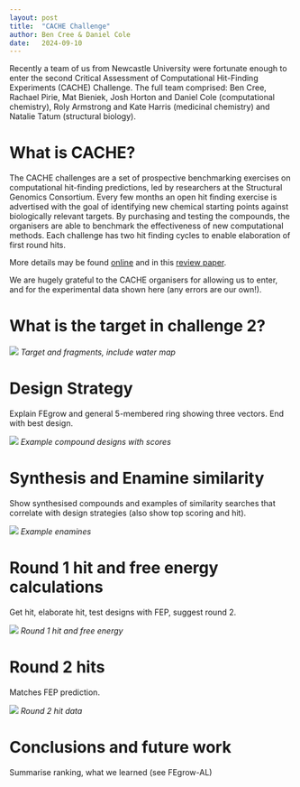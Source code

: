 ```yaml
---
layout: post
title:  "CACHE Challenge"
author: Ben Cree & Daniel Cole
date:   2024-09-10
---
```


Recently a team of us from Newcastle University were fortunate enough
to enter the second Critical Assessment of Computational Hit-Finding
Experiments (CACHE) Challenge. The full team comprised: Ben Cree,
Rachael Pirie, Mat Bieniek, Josh Horton and Daniel Cole (computational
chemistry), Roly Armstrong and Kate Harris (medicinal chemistry) and
Natalie Tatum (structural biology).


# What is CACHE?

The CACHE challenges are a set of prospective benchmarking exercises
on computational hit-finding predictions, led by researchers at the
Structural Genomics Consortium. Every few months an open hit finding
exercise is advertised with the goal of identifying new chemical
starting points against biologically relevant targets. By purchasing
and testing the compounds, the organisers are able to benchmark the
effectiveness of new computational methods. Each challenge has two hit
finding cycles to enable elaboration of first round hits.

More details may be found
[online](https://cache-challenge.org/what-cache) and in this [review
paper](https://www.nature.com/articles/s41570-022-00363-z).

We are hugely grateful to the CACHE organisers for allowing us to
enter, and for the experimental data shown here (any errors are our
own!).



# What is the target in challenge 2?

![](/assets/figure.png)
*Target and fragments, include water map*



# Design Strategy

Explain FEgrow and general 5-membered ring showing three vectors. End with best design.

![](/assets/figure.png)
*Example compound designs with scores*





# Synthesis and Enamine similarity

Show synthesised compounds and examples of similarity searches that correlate with design strategies (also show top scoring and hit).


![](/assets/figure.png)
*Example enamines*



# Round 1 hit and free energy calculations

Get hit, elaborate hit, test designs with FEP, suggest round 2.


![](/assets/figure.png)
*Round 1 hit and free energy*


# Round 2 hits

Matches FEP prediction.


![](/assets/figure.png)
*Round 2 hit data*



# Conclusions and future work

Summarise ranking, what we learned (see FEgrow-AL)
